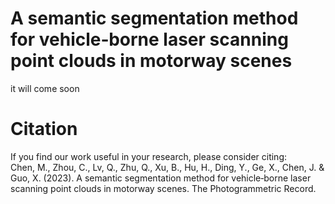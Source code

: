 # A semantic segmentation method for vehicle‐borne laser scanning point clouds in motorway scenes

it will come soon


# Citation
If you find our work useful in your research, please consider citing:  
Chen, M., Zhou, C., Lv, Q., Zhu, Q., Xu, B., Hu, H., Ding, Y., Ge, X., Chen, J. & Guo, X. (2023). A semantic segmentation method for vehicle‐borne laser scanning point clouds in motorway scenes. The Photogrammetric Record.
